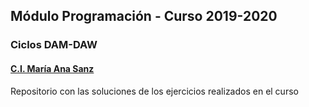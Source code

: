 ## Módulo Programación - Curso 2019-2020 
### Ciclos DAM-DAW 
#### [C.I. María Ana Sanz](http://www.mariaanasanz.es)

Repositorio con las soluciones de los ejercicios realizados en el curso